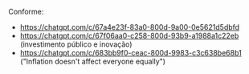 Conforme:
- https://chatgpt.com/c/67a4e23f-83a0-800d-9a00-0e5621d5dbfd
- https://chatgpt.com/c/67f06aa0-c258-800d-93b9-a1988a1c22eb (investimento público e inovação)
- https://chatgpt.com/c/683bb9f0-ceac-800d-9983-c3c638be68b1 ("Inflation doesn't affect everyone equally")
